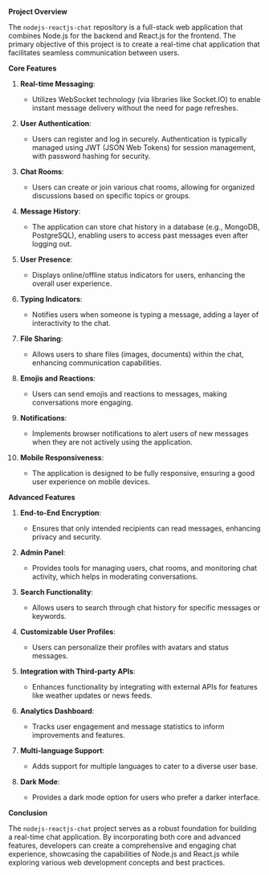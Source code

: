 **Project Overview**

The `nodejs-reactjs-chat` repository is a full-stack web application that combines Node.js for the backend and React.js for the frontend. The primary objective of this project is to create a real-time chat application that facilitates seamless communication between users.

  

**Core Features**

1. **Real-time Messaging**:
   - Utilizes WebSocket technology (via libraries like Socket.IO) to enable instant message delivery without the need for page refreshes.

2. **User  Authentication**:
   - Users can register and log in securely. Authentication is typically managed using JWT (JSON Web Tokens) for session management, with password hashing for security.

3. **Chat Rooms**:
   - Users can create or join various chat rooms, allowing for organized discussions based on specific topics or groups.

4. **Message History**:
   - The application can store chat history in a database (e.g., MongoDB, PostgreSQL), enabling users to access past messages even after logging out.

5. **User  Presence**:
   - Displays online/offline status indicators for users, enhancing the overall user experience.

6. **Typing Indicators**:
   - Notifies users when someone is typing a message, adding a layer of interactivity to the chat.

7. **File Sharing**:
   - Allows users to share files (images, documents) within the chat, enhancing communication capabilities.

8. **Emojis and Reactions**:
   - Users can send emojis and reactions to messages, making conversations more engaging.

9. **Notifications**:
   - Implements browser notifications to alert users of new messages when they are not actively using the application.

10. **Mobile Responsiveness**:
    - The application is designed to be fully responsive, ensuring a good user experience on mobile devices.

  

**Advanced Features**

1. **End-to-End Encryption**:
   - Ensures that only intended recipients can read messages, enhancing privacy and security.

2. **Admin Panel**:
   - Provides tools for managing users, chat rooms, and monitoring chat activity, which helps in moderating conversations.

3. **Search Functionality**:
   - Allows users to search through chat history for specific messages or keywords.

4. **Customizable User Profiles**:
   - Users can personalize their profiles with avatars and status messages.

5. **Integration with Third-party APIs**:
   - Enhances functionality by integrating with external APIs for features like weather updates or news feeds.

6. **Analytics Dashboard**:
   - Tracks user engagement and message statistics to inform improvements and features.

7. **Multi-language Support**:
   - Adds support for multiple languages to cater to a diverse user base.

8. **Dark Mode**:
   - Provides a dark mode option for users who prefer a darker interface.

  

**Conclusion**

The `nodejs-reactjs-chat` project serves as a robust foundation for building a real-time chat application. By incorporating both core and advanced features, developers can create a comprehensive and engaging chat experience, showcasing the capabilities of Node.js and React.js while exploring various web development concepts and best practices.
